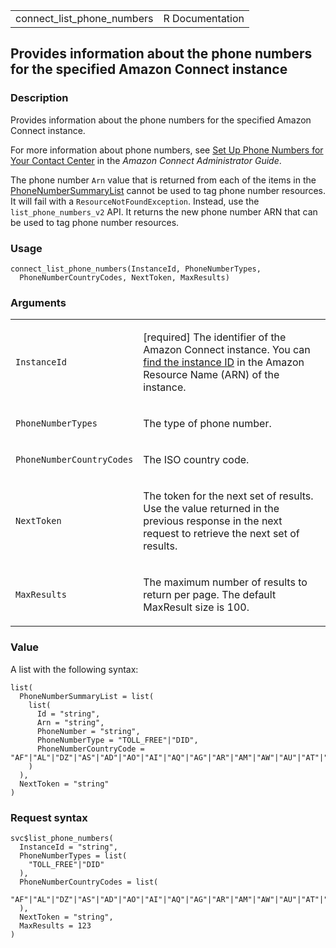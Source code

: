 <table style="width: 100%;">
<tbody>
<tr class="odd">
<td>connect_list_phone_numbers</td>
<td style="text-align: right;">R Documentation</td>
</tr>
</tbody>
</table>

## Provides information about the phone numbers for the specified Amazon Connect instance

### Description

Provides information about the phone numbers for the specified Amazon
Connect instance.

For more information about phone numbers, see [Set Up Phone Numbers for
Your Contact
Center](https://docs.aws.amazon.com/connect/latest/adminguide/ag-overview-numbers.html)
in the *Amazon Connect Administrator Guide*.

The phone number `Arn` value that is returned from each of the items in
the
[PhoneNumberSummaryList](https://docs.aws.amazon.com/connect/latest/APIReference/API_ListPhoneNumbers.html#connect-ListPhoneNumbers-response-PhoneNumberSummaryList)
cannot be used to tag phone number resources. It will fail with a
`ResourceNotFoundException`. Instead, use the `list_phone_numbers_v2`
API. It returns the new phone number ARN that can be used to tag phone
number resources.

### Usage

    connect_list_phone_numbers(InstanceId, PhoneNumberTypes,
      PhoneNumberCountryCodes, NextToken, MaxResults)

### Arguments

<table>
<colgroup>
<col style="width: 35%" />
<col style="width: 65%" />
</colgroup>
<tbody>
<tr class="odd">
<td><code
id="connect_list_phone_numbers_:_InstanceId">InstanceId</code></td>
<td><p>[required] The identifier of the Amazon Connect instance. You can
<a
href="https://docs.aws.amazon.com/connect/latest/adminguide/find-instance-arn.html">find
the instance ID</a> in the Amazon Resource Name (ARN) of the
instance.</p></td>
</tr>
<tr class="even">
<td><code
id="connect_list_phone_numbers_:_PhoneNumberTypes">PhoneNumberTypes</code></td>
<td><p>The type of phone number.</p></td>
</tr>
<tr class="odd">
<td><code
id="connect_list_phone_numbers_:_PhoneNumberCountryCodes">PhoneNumberCountryCodes</code></td>
<td><p>The ISO country code.</p></td>
</tr>
<tr class="even">
<td><code
id="connect_list_phone_numbers_:_NextToken">NextToken</code></td>
<td><p>The token for the next set of results. Use the value returned in
the previous response in the next request to retrieve the next set of
results.</p></td>
</tr>
<tr class="odd">
<td><code
id="connect_list_phone_numbers_:_MaxResults">MaxResults</code></td>
<td><p>The maximum number of results to return per page. The default
MaxResult size is 100.</p></td>
</tr>
</tbody>
</table>

### Value

A list with the following syntax:

    list(
      PhoneNumberSummaryList = list(
        list(
          Id = "string",
          Arn = "string",
          PhoneNumber = "string",
          PhoneNumberType = "TOLL_FREE"|"DID",
          PhoneNumberCountryCode = "AF"|"AL"|"DZ"|"AS"|"AD"|"AO"|"AI"|"AQ"|"AG"|"AR"|"AM"|"AW"|"AU"|"AT"|"AZ"|"BS"|"BH"|"BD"|"BB"|"BY"|"BE"|"BZ"|"BJ"|"BM"|"BT"|"BO"|"BA"|"BW"|"BR"|"IO"|"VG"|"BN"|"BG"|"BF"|"BI"|"KH"|"CM"|"CA"|"CV"|"KY"|"CF"|"TD"|"CL"|"CN"|"CX"|"CC"|"CO"|"KM"|"CK"|"CR"|"HR"|"CU"|"CW"|"CY"|"CZ"|"CD"|"DK"|"DJ"|"DM"|"DO"|"TL"|"EC"|"EG"|"SV"|"GQ"|"ER"|"EE"|"ET"|"FK"|"FO"|"FJ"|"FI"|"FR"|"PF"|"GA"|"GM"|"GE"|"DE"|"GH"|"GI"|"GR"|"GL"|"GD"|"GU"|"GT"|"GG"|"GN"|"GW"|"GY"|"HT"|"HN"|"HK"|"HU"|"IS"|"IN"|"ID"|"IR"|"IQ"|"IE"|"IM"|"IL"|"IT"|"CI"|"JM"|"JP"|"JE"|"JO"|"KZ"|"KE"|"KI"|"KW"|"KG"|"LA"|"LV"|"LB"|"LS"|"LR"|"LY"|"LI"|"LT"|"LU"|"MO"|"MK"|"MG"|"MW"|"MY"|"MV"|"ML"|"MT"|"MH"|"MR"|"MU"|"YT"|"MX"|"FM"|"MD"|"MC"|"MN"|"ME"|"MS"|"MA"|"MZ"|"MM"|"NA"|"NR"|"NP"|"NL"|"AN"|"NC"|"NZ"|"NI"|"NE"|"NG"|"NU"|"KP"|"MP"|"NO"|"OM"|"PK"|"PW"|"PA"|"PG"|"PY"|"PE"|"PH"|"PN"|"PL"|"PT"|"PR"|"QA"|"CG"|"RE"|"RO"|"RU"|"RW"|"BL"|"SH"|"KN"|"LC"|"MF"|"PM"|"VC"|"WS"|"SM"|"ST"|"SA"|"SN"|"RS"|"SC"|"SL"|"SG"|"SX"|"SK"|"SI"|"SB"|"SO"|"ZA"|"KR"|"ES"|"LK"|"SD"|"SR"|"SJ"|"SZ"|"SE"|"CH"|"SY"|"TW"|"TJ"|"TZ"|"TH"|"TG"|"TK"|"TO"|"TT"|"TN"|"TR"|"TM"|"TC"|"TV"|"VI"|"UG"|"UA"|"AE"|"GB"|"US"|"UY"|"UZ"|"VU"|"VA"|"VE"|"VN"|"WF"|"EH"|"YE"|"ZM"|"ZW"
        )
      ),
      NextToken = "string"
    )

### Request syntax

    svc$list_phone_numbers(
      InstanceId = "string",
      PhoneNumberTypes = list(
        "TOLL_FREE"|"DID"
      ),
      PhoneNumberCountryCodes = list(
        "AF"|"AL"|"DZ"|"AS"|"AD"|"AO"|"AI"|"AQ"|"AG"|"AR"|"AM"|"AW"|"AU"|"AT"|"AZ"|"BS"|"BH"|"BD"|"BB"|"BY"|"BE"|"BZ"|"BJ"|"BM"|"BT"|"BO"|"BA"|"BW"|"BR"|"IO"|"VG"|"BN"|"BG"|"BF"|"BI"|"KH"|"CM"|"CA"|"CV"|"KY"|"CF"|"TD"|"CL"|"CN"|"CX"|"CC"|"CO"|"KM"|"CK"|"CR"|"HR"|"CU"|"CW"|"CY"|"CZ"|"CD"|"DK"|"DJ"|"DM"|"DO"|"TL"|"EC"|"EG"|"SV"|"GQ"|"ER"|"EE"|"ET"|"FK"|"FO"|"FJ"|"FI"|"FR"|"PF"|"GA"|"GM"|"GE"|"DE"|"GH"|"GI"|"GR"|"GL"|"GD"|"GU"|"GT"|"GG"|"GN"|"GW"|"GY"|"HT"|"HN"|"HK"|"HU"|"IS"|"IN"|"ID"|"IR"|"IQ"|"IE"|"IM"|"IL"|"IT"|"CI"|"JM"|"JP"|"JE"|"JO"|"KZ"|"KE"|"KI"|"KW"|"KG"|"LA"|"LV"|"LB"|"LS"|"LR"|"LY"|"LI"|"LT"|"LU"|"MO"|"MK"|"MG"|"MW"|"MY"|"MV"|"ML"|"MT"|"MH"|"MR"|"MU"|"YT"|"MX"|"FM"|"MD"|"MC"|"MN"|"ME"|"MS"|"MA"|"MZ"|"MM"|"NA"|"NR"|"NP"|"NL"|"AN"|"NC"|"NZ"|"NI"|"NE"|"NG"|"NU"|"KP"|"MP"|"NO"|"OM"|"PK"|"PW"|"PA"|"PG"|"PY"|"PE"|"PH"|"PN"|"PL"|"PT"|"PR"|"QA"|"CG"|"RE"|"RO"|"RU"|"RW"|"BL"|"SH"|"KN"|"LC"|"MF"|"PM"|"VC"|"WS"|"SM"|"ST"|"SA"|"SN"|"RS"|"SC"|"SL"|"SG"|"SX"|"SK"|"SI"|"SB"|"SO"|"ZA"|"KR"|"ES"|"LK"|"SD"|"SR"|"SJ"|"SZ"|"SE"|"CH"|"SY"|"TW"|"TJ"|"TZ"|"TH"|"TG"|"TK"|"TO"|"TT"|"TN"|"TR"|"TM"|"TC"|"TV"|"VI"|"UG"|"UA"|"AE"|"GB"|"US"|"UY"|"UZ"|"VU"|"VA"|"VE"|"VN"|"WF"|"EH"|"YE"|"ZM"|"ZW"
      ),
      NextToken = "string",
      MaxResults = 123
    )
